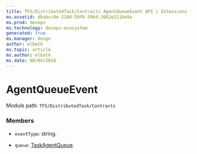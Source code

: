 ```yaml
---
title: TFS/DistributedTask/Contracts AgentQueueEvent API | Extensions for Azure DevOps Services
ms.assetid: dbabcc8e-210d-59f6-596d-3662e2116e9a
ms.prod: devops
ms.technology: devops-ecosystem
generated: true
ms.manager: douge
author: elbatk
ms.topic: article
ms.author: elbatk
ms.date: 08/04/2016
---
```


# AgentQueueEvent

Module path: `TFS/DistributedTask/Contracts`


### Members

* `eventType`: string. 

* `queue`: [TaskAgentQueue](../../../TFS/DistributedTask/Contracts/TaskAgentQueue.md). 

